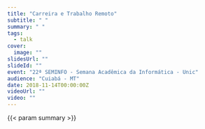 ```yaml
---
title: "Carreira e Trabalho Remoto"
subtitle: " "
summary: " "
tags:
  - talk
cover:
  image: ""
slidesUrl: ""
slideId: ""
event: "22ª SEMINFO - Semana Acadêmica da Informática - Unic"
audience: "Cuiabá - MT"
date: 2018-11-14T00:00:00Z
videoUrl: ""
video: ""
---
```


<!-- truncate -->

{{< param summary >}}
